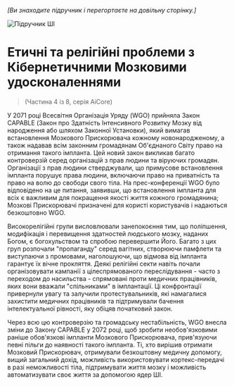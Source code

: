 *[Ви знаходите підручник і перегортаєте на довільну сторінку.]*

![Підручник ШІ](/resources/lore/textbookAI440.png)
# Етичні та релігійні проблеми з Кібернетичними Мозковими удосконаленнями
>  (Частина 4 із 8, серія AiCore)

У 2071 році Всесвітня Організація Уряду (WGO) прийняла Закон CAPABLE (Закон про Здатність Інтенсивного Розвитку Мозку від народження або шляхом Законної Установки), який вимагав встановлення Мозкового Прискорювача кожному новонародженому, а також надавав всім законним громадянам Об'єднаного Світу право на отримання такого імпланта. Цей новий закон викликав багато контроверзій серед організацій з прав людини та віруючих громадян. Організації з прав людини стверджували, що примусове встановлення імпланта порушує права людини, включаючи право на приватність та право на волю до свободи свого тіла. На прес-конференції WGO було відповідено на це питання, заявивши, що встановлення імпланта для всіх є важливим для покращення якості життя кожного громадянина; Мозкові Прискорювачі призначені для користі користувачів і надаються безкоштовно WGO.

Високорелігійні групи висловлювали занепокоєння тим, що поліпшення, модифікація і перевищення здатностей людського мозку, наданих Богом, є богохульством та спробою перевершити Його. Багато з цих груп розпочали "пропаганду" серед вагітних, створюючи памфлети та виступаючи з промовами, наголошуючи, що відмова від імпланта гарантує їх вічне прокляття. Деякі релігійні секти навіть почали організовувати кампанії з цілеспрямованого переслідування - часто з переходом до насильства - спрямовані проти медичних працівників, яких вони вважали "спільниками" в імплантації. Ці конфронтації привернули увагу та залучили протестувальників, які намагалися захистити медичних працівників та підтримували бачення інтелектуальної рівності, яку обіцяв початковий закон.

Через всю цю контроверзію та громадську нестабільність, WGO внесла зміни до Закону CAPABLE у 2072 році, щоб зробити необов'язковими раніше обов'язкові імпланти Мозкового Прискорювача, прив'язуючи певні пільги до наявності такого імпланта. Ті, хто вирішив отримати Мозковий Прискорювач, отримували безкоштовну медичну допомогу, вищий загальний дохід, можливість використовувати кортекс-передачі в разі неможливості тіла, підтримувати життя мозку і можливість автоматизувати своє життя за допомогою ядер ШІ.
